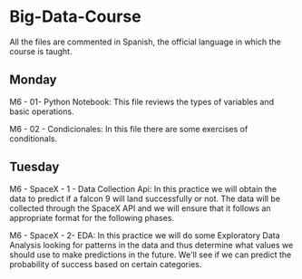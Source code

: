 # Big-Data-Course
All the files are commented in Spanish, the official language in which the course is taught.

## Monday

M6 - 01- Python Notebook: This file reviews the types of variables and basic operations.

M6 - 02 - Condicionales: In this file there are some exercises of conditionals.

## Tuesday

M6 - SpaceX - 1 - Data Collection Api: In this practice we will obtain the data to predict if a falcon 9 will land successfully or not. The data will be collected through the SpaceX API and we will ensure that it follows an appropriate format for the following phases.

M6 - SpaceX - 2- EDA: In this practice we will do some Exploratory Data Analysis looking for patterns in the data and thus determine what values we should use to make predictions in the future. We'll see if we can predict the probability of success based on certain categories.

